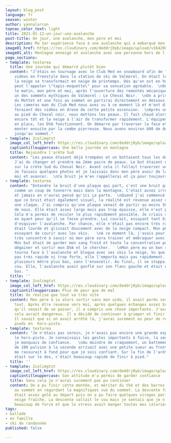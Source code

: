 ```yaml
---
layout: blog_post
language: fr
season: winter
author: yannalarcon
topnav_color_text: light
title: 2021-01-12-un-jour-une-avalanche
post-title: Un jour, une avalanche, mon père et moi
description: Ma 1er expérience face à une avalanche qui a embarqué mon père s'en l'ensevelir.
image01_href: https://res.cloudinary.com/deddrj0yb/image/upload/v1642001284/website/blog/Avalanche/20180323_105259_c53ror.jpg
image01_alt: Montagne enneigé et avalanche avec une personne hors de l'avalanche
page_sections:
- template: textarea
  title: Une journée qui démarré plutôt bien
  content: "J'étais en tournage avec le Club Med en snowboard afin de faire quelques
    vidéos en Freestyle dans la station de ski de Valmorel. On était le 23 Mars et
    la neige se transformait en neige de printemps. Dès qu'on est en hors-piste, on
    peut l'appeler \"tapis-moquette\" pour sa sensation agréable.  \nOn avait décider
    le matin, mon père et moi, après l'ouverture des remontés mécaniques d'aller faire
    un des sommets mythiques de Valmorel : Le Cheval Noir.  \nOn a pris le télésiège
    du Mottet et une fois au sommet on partirai directement en dessous du Cheval Noir.
    Les cameras man du Club Med nous avez vu à ce moment là et m'ont dit qu'ils me
    feraient des vidéos en drone de cette petite ascension.  \nAprès une petite descente
    au pied du Cheval noir, nous mettons les peaux. Il fait chaud alors qu'il est
    encore tôt et la neige à l'air de transformer rapidement. L'équipement est bien
    en place, les DVA fonctionnent. On démarre par traverser la face et nous allons
    monter ensuite par la combe pierreuse. Nous avons environ 600 de dénivelé à faire
    jusqu'au sommet."
- template: 2colimgtxt
  image_col_left_href: https://res.cloudinary.com/deddrj0yb/image/upload/v1642001284/website/blog/Avalanche/20180323_101548_jkimdu.jpg
  captiontitleuppercase: Une belle journée en montagne
  title: Rejoindre l'arête Sud
  content: "Les peaux étaient déjà trempées et on bottaient tous les deux beaucoup.
    J'ai du changer et prendre ma 2ème paire de peaux. Le but étaient ensuite d'arriver
    sur la crète Sud du Cheval Noir. Avant cela il fallait traverser une longue partie.
    Je faisais quelques photos et je laissais donc mon père avoir de la marge devant
    moi et avancer.  \nCe bruit je m'en rappellerai et ça pour toujours.  "
- template: textarea
  content: "Entendre le bruit d'une plaque qui part, c'est une bruit grave et lourd,
    comme un coup de tonnerre mais dans la montagne. C'était assez irréel comme moment,
    et jamais on n'aurai pensé qu'ici ça parte.  \nQuand j'ai commencé à visualiser
    que ce bruit était également visuel, la réalité est revenue assez rapidement comme
    une claque. J'ai compris qu'une plaque venait de partir au moins 50m au dessus
    de nous. Elle était assez large mais pas trop épaisse, elle n'est pas partie vite.
    Cela m'a permis de reculer le plus rapidement possible. Je criais sur mon père
    en ayant peur qu'il se fasse prendre. Lui courait, essayant tant bien que mal
    d'esquiver l'avalanche. Par chance, elle n'était pas encore très rapide, elle
    était lourde et glissait doucement avec de la neige compact. Mon père tombât en
    essayant de courir avec les skis.   \nA ce moment là, j'avais peur mais j'étais
    très concentré à savoir où mon père sera trainer et embraquer avec l'avalanche.
    Mon but était de garder mon sang froid et toute la concentration possible pour
    dégainer et sortir mon DVA et le chercher.   \nMon père eu un bon reflexe et se
    tourna face à l'avalanche et bloqua avec ses skis la neige. Vu que la coulé n'était
    pas très rapide ni trop forte, elle l'emporta mais pas rapidement. Elle le traina
    plusieurs mètre plus bas, sans l'ensevelir. Au final, il se stoppa, la neige jusqu'au
    cou. Elle, l'avalanche avait gonflé sur son flanc gauche et était descendu bien
    bas. "
  title: ''
- template: 2colimgtxt
  image_col_left_href: https://res.cloudinary.com/deddrj0yb/image/upload/v1642001284/website/blog/Avalanche/20180323_105259_c53ror.jpg
  captiontitleuppercase: Plus de peur que de mal
  title: On réalise que tout va très vite
  content: Mon père à su alors sortir sans mon aide, il avait perdu ses lunettes c'est
    tout. Après être revenue vers moi, après quelques échanges assez brefs sur ce
    qu'il venait de se passer, il a compris une chose importante. J'avais peur, et
    cela aurait dangereux. Il a décidé de continuer à grimper et finir cette ascension.
    Il savait que si on avait arrêté là, j'aurai surement eu peur de remettre les
    pieds en  hors-piste.
- template: textarea
  content: "Je n'étais pas serein, je n'avais pas encore une grande expérience dans
    le hors-piste. Je connaissais les gestes importants à faire, la sécurité, mais
    je manquais de confiance.   \nAu moindre de craquement, un battement cardiaque
    de 100 pulsion à la seconde arrivait avec une petite sueur au front. Mon père
    me rassurait à fond pour que je sois confiant. Sur la fin de l'arête, les skis
    était sur le dos, c'était beaucoup rapide de finir à pied."
  title: ''
- template: 2colimgtxt
  image_col_left_href: https://res.cloudinary.com/deddrj0yb/image/upload/v1642001283/website/blog/Avalanche/FB_IMG_1521828361575_ircxpo.jpg
  captiontitleuppercase: Son attitude m'a permis de garder confiance
  title: Sans cela je n'aurai surement pas pu continuer
  content: On a pu finir cette montée, et mériter du thé et des barres de céréales
    au sommet en regardant la magnifiques vue du sommet. La descente face Sud Ouest
    était assez gelé au départ puis on a pu faire quelques virages parfait dans une
    neige fraîche. La descente vallait le cou mais je sentais que je n'avais plus
    beaucoup de force et que le stress avait manger toutes mes calories.
tags:
- ballade
- en famille
- ski de randonnée
published: false

---
```

